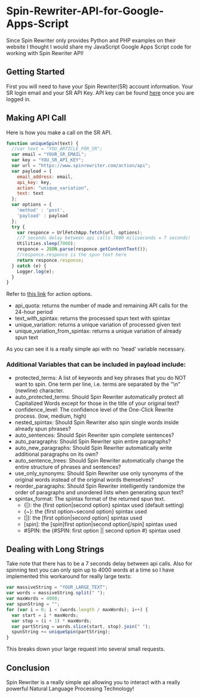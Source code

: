 # Spin-Rewriter-API-for-Google-Apps-Script
Since Spin Rewriter only provides Python and PHP examples on their website I thought I would share my JavaScript Google Apps Script code for working with Spin Rewriter API!
## Getting Started
First you will need to have your Spin Rewriter(SR) account information.  Your SR login email and your SR API Key.  API key can be found [here](https://www.spinrewriter.com/cp-api) once you are logged in.
## Making API Call
Here is how you make a call on the SR API.

```javascript
function uniqueSpin(text) {
  //var text = "YOU_ARTICLE_FOR_SR";
  var email = "YOUR_SR_EMAIL";
  var key = "YOU_SR_API_KEY";
  var url = "https://www.spinrewriter.com/action/api";
  var payload = {
    email_address: email,
    api_key: key,
    action: "unique_variation",
    text: text
  };
  var options = {
    'method' : 'post',
    'payload' : payload
  };
  try {
    var responce = UrlFetchApp.fetch(url, options);
    //7 seconds delay between api calls 7000 miliseconds = 7 seconds!
    Utilities.sleep(7000);
    responce = JSON.parse(responce.getContentText());
    //responce.responce is the spun text here
    return responce.response;
  } catch (e) {
    Logger.log(e);
  }
}
```
Refer to [this link](https://www.spinrewriter.com/cp-api-documentation) for action options.
- api_quota: returns the number of made and remaining API calls for the 24-hour period
- text_with_spintax: returns the processed spun text with spintax
- unique_variation: returns a unique variation of processed given text
- unique_variation_from_spintax: returns a unique variation of already spun text

As you can see it is a really simple api with no 'head' variable necessary.
### Additional Variables that can be included in payload include:

- protected_terms: A list of keywords and key phrases that you do NOT want to spin. One term per line, i.e. terms are separated by the "\n" (newline) character.
- auto_protected_terms: Should Spin Rewriter automatically protect all Capitalized Words except for those in the title of your original text?
- confidence_level: The confidence level of the One-Click Rewrite process. (low, medium, high)
- nested_spintax: Should Spin Rewriter also spin single words inside already spun phrases?
- auto_sentences: Should Spin Rewriter spin complete sentences?
- auto_paragraphs: Should Spin Rewriter spin entire paragraphs?
- auto_new_paragraphs: Should Spin Rewriter automatically write additional paragraphs on its own?
- auto_sentence_trees: Should Spin Rewriter automatically change the entire structure of phrases and sentences?
- use_only_synonyms: Should Spin Rewriter use only synonyms of the original words instead of the original words themselves?
- reorder_paragraphs: Should Spin Rewriter intelligently randomize the order of paragraphs and unordered lists when generating spun text?
- spintax_format: The spintax format of the returned spun text.
  - {|}: the {first option|second option} spintax used (default setting)
  - {~}: the {first option~second option} spintax used
  - \[|\]: the \[first option|second option\] spintax used
  - \[spin\]: the \[spin\]first option|second option\[/spin\] spintax used
  - #SPIN: the {#SPIN: first option || second option #} spintax used
## Dealing with Long Strings
Take note that there has to be a 7 seconds delay between api calls.  Also for spinning text you can only spin up to 4000 words at a time so I have implemented this workaround for really large texts:
```javascript
var massiveString = "YOUR_LARGE_TEXT";
var words = massiveString.split(" ");
var maxWords = 4000;
var spunString = "";
for (var i = 0; i < (words.length / maxWords); i++) {
  var start = i * maxWords;
  var stop = (i + 1) * maxWords;
  var partString = words.slice(start, stop).join(" ");
  spunString += uniqueSpin(partString);
}
```
This breaks down your large request into several small requests.
## Conclusion
Spin Rewriter is a really simple api allowing you to interact with a really powerful Natural Language Processing Technology!
